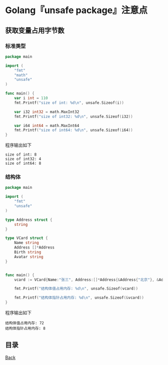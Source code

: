 # Golang『unsafe package』注意点

## 获取变量占用字节数

### 标准类型

```go
package main

import (
	"fmt"
	"math"
	"unsafe"
)

func main() {
	var i int = 110
	fmt.Printf("size of int: %d\n", unsafe.Sizeof(i))

	var i32 int32 = math.MaxInt32
	fmt.Printf("size of int32: %d\n", unsafe.Sizeof(i32))

	var i64 int64 = math.MaxInt64
	fmt.Printf("size of int64: %d\n", unsafe.Sizeof(i64))
}
```

程序输出如下

```shell
size of int: 8
size of int32: 4
size of int64: 8
```

### 结构体

```go
package main

import (
	"fmt"
	"unsafe"
)

type Address struct {
	string
}

type VCard struct {
	Name string
	Address []*Address
	Birth string
	Avatar string
}


func main() {
	vcard := VCard{Name:"张三", Address:[]*Address{&Address{"北京"}, &Address{"上海"}}, Birth:"2019", Avatar:"avatar.png"}

	fmt.Printf("结构体值占用内存: %d\n", unsafe.Sizeof(vcard))

	fmt.Printf("结构体指针占用内存: %d\n", unsafe.Sizeof(&vcard))
}
```

程序输出如下

```shell
结构体值占用内存: 72
结构体指针占用内存: 8
```

## 目录
[Back](../GolangNotice.md)